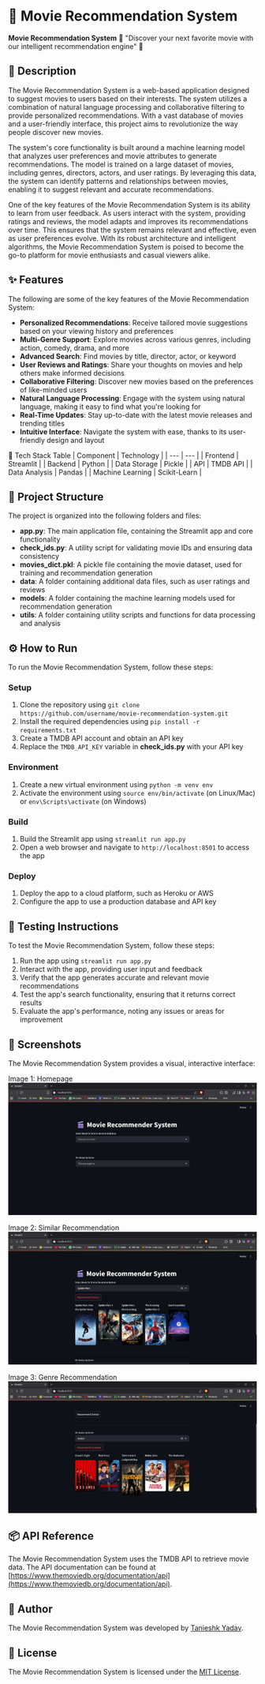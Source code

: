 🚀 Movie Recommendation System 
=========================
**Movie Recommendation System** 🎥
"Discover your next favorite movie with our intelligent recommendation engine" 🤖

📖 Description
---------------
The Movie Recommendation System is a web-based application designed to suggest movies to users based on their interests. The system utilizes a combination of natural language processing and collaborative filtering to provide personalized recommendations. With a vast database of movies and a user-friendly interface, this project aims to revolutionize the way people discover new movies.

The system's core functionality is built around a machine learning model that analyzes user preferences and movie attributes to generate recommendations. The model is trained on a large dataset of movies, including genres, directors, actors, and user ratings. By leveraging this data, the system can identify patterns and relationships between movies, enabling it to suggest relevant and accurate recommendations.

One of the key features of the Movie Recommendation System is its ability to learn from user feedback. As users interact with the system, providing ratings and reviews, the model adapts and improves its recommendations over time. This ensures that the system remains relevant and effective, even as user preferences evolve. With its robust architecture and intelligent algorithms, the Movie Recommendation System is poised to become the go-to platform for movie enthusiasts and casual viewers alike.

✨ Features
---------
The following are some of the key features of the Movie Recommendation System:
* **Personalized Recommendations**: Receive tailored movie suggestions based on your viewing history and preferences
* **Multi-Genre Support**: Explore movies across various genres, including action, comedy, drama, and more
* **Advanced Search**: Find movies by title, director, actor, or keyword
* **User Reviews and Ratings**: Share your thoughts on movies and help others make informed decisions
* **Collaborative Filtering**: Discover new movies based on the preferences of like-minded users
* **Natural Language Processing**: Engage with the system using natural language, making it easy to find what you're looking for
* **Real-Time Updates**: Stay up-to-date with the latest movie releases and trending titles
* **Intuitive Interface**: Navigate the system with ease, thanks to its user-friendly design and layout

🧰 Tech Stack Table
| Component | Technology |
| --- | --- |
| Frontend | Streamlit |
| Backend | Python |
| Data Storage | Pickle |
| API | TMDB API |
| Data Analysis | Pandas |
| Machine Learning | Scikit-Learn |

📁 Project Structure
-------------------
The project is organized into the following folders and files:
* **app.py**: The main application file, containing the Streamlit app and core functionality
* **check_ids.py**: A utility script for validating movie IDs and ensuring data consistency
* **movies_dict.pkl**: A pickle file containing the movie dataset, used for training and recommendation generation
* **data**: A folder containing additional data files, such as user ratings and reviews
* **models**: A folder containing the machine learning models used for recommendation generation
* **utils**: A folder containing utility scripts and functions for data processing and analysis

⚙️ How to Run
-------------
To run the Movie Recommendation System, follow these steps:
### Setup
1. Clone the repository using `git clone https://github.com/username/movie-recommendation-system.git`
2. Install the required dependencies using `pip install -r requirements.txt`
3. Create a TMDB API account and obtain an API key
4. Replace the `TMDB_API_KEY` variable in **check_ids.py** with your API key

### Environment
1. Create a new virtual environment using `python -m venv env`
2. Activate the environment using `source env/bin/activate` (on Linux/Mac) or `env\Scripts\activate` (on Windows)

### Build
1. Build the Streamlit app using `streamlit run app.py`
2. Open a web browser and navigate to `http://localhost:8501` to access the app

### Deploy
1. Deploy the app to a cloud platform, such as Heroku or AWS
2. Configure the app to use a production database and API key

🧪 Testing Instructions
-------------------
To test the Movie Recommendation System, follow these steps:
1. Run the app using `streamlit run app.py`
2. Interact with the app, providing user input and feedback
3. Verify that the app generates accurate and relevant movie recommendations
4. Test the app's search functionality, ensuring that it returns correct results
5. Evaluate the app's performance, noting any issues or areas for improvement

📸 Screenshots
-------------
The Movie Recommendation System provides a visual, interactive interface:

Image 1: Homepage![Select Movie](screenshots/Select%20Movie.png)

Image 2: Similar Recommendation![Similars](screenshots/Similars.png)

Image 3: Genre Recommendation![Genre](screenshots/Genre.png)

📦 API Reference
----------------
The Movie Recommendation System uses the TMDB API to retrieve movie data. The API documentation can be found at [https://www.themoviedb.org/documentation/api](https://www.themoviedb.org/documentation/api).

👤 Author
--------
The Movie Recommendation System was developed by [Tanieshk Yadav](https://github.com/tanieshk).

📝 License
--------
The Movie Recommendation System is licensed under the [MIT License](https://opensource.org/licenses/MIT).
